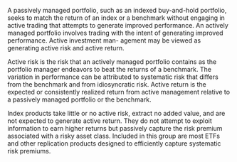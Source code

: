 A passively managed portfolio, such as an indexed buy-and-hold portfolio, seeks to match the return of an index or a benchmark without engaging in active trading that attempts to generate improved performance. An actively managed portfolio involves trading with the intent of generating improved performance. Active investment man- agement may be viewed as generating active risk and active return.

Active risk is the risk that an actively managed portfolio contains as the portfolio manager endeavors to beat the returns of a benchmark. The variation in performance can be attributed to systematic risk that differs from the benchmark and from idiosyncratic risk. Active return is the expected or consistently realized return from active management relative to a passively managed portfolio or the benchmark.

Index products take little or no active risk, extract no added value, and are not expected to generate active return. They do not attempt to exploit information to earn higher returns but passively capture the risk premium associated with a risky asset class. Included in this group are most ETFs and other replication products designed to efficiently capture systematic risk premiums.